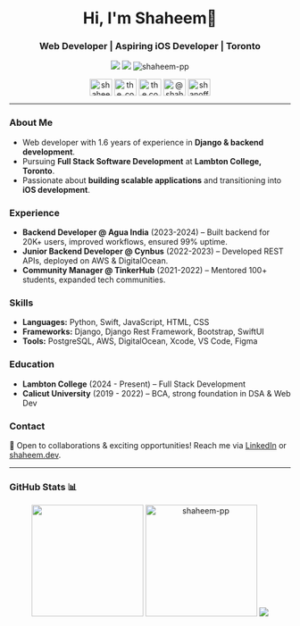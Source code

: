 <h1 align="center">Hi, I'm Shaheem👋</h1>
<h3 align="center">Web Developer | Aspiring iOS Developer | Toronto</h3>

<p align="center">
  <a href="https://www.linkedin.com/in/shaheem-pp/"><img src="https://img.shields.io/badge/LinkedIn-Shaheem%20PP-blue"></a>
  <a href="https://shaheem.dev"><img src="https://img.shields.io/badge/Portfolio-shaheem.dev-lightgrey"></a>
  <img src="https://komarev.com/ghpvc/?username=shaheem-pp&label=Profile%20views&color=0e75b6&style=flat" alt="shaheem-pp" />
</p>
<p align="center">
<a href="https://dev.to/shaheem_dev" target="blank"><img align="center" src="https://raw.githubusercontent.com/rahuldkjain/github-profile-readme-generator/master/src/images/icons/Social/devto.svg" alt="shaheem_dev" height="30" width="40" /></a>
<a href="https://twitter.com/the_codeholic" target="blank"><img align="center" src="https://raw.githubusercontent.com/rahuldkjain/github-profile-readme-generator/master/src/images/icons/Social/twitter.svg" alt="the_codeholic" height="30" width="40" /></a>
<a href="https://instagram.com/the.codeholic" target="blank"><img align="center" src="https://raw.githubusercontent.com/rahuldkjain/github-profile-readme-generator/master/src/images/icons/Social/instagram.svg" alt="the.codeholic" height="30" width="40" /></a>
<a href="https://medium.com/@shaheem-pp" target="blank"><img align="center" src="https://raw.githubusercontent.com/rahuldkjain/github-profile-readme-generator/master/src/images/icons/Social/medium.svg" alt="@shaheem-pp" height="30" width="40" /></a>
<a href="https://www.hackerrank.com/shanofficial2000" target="blank"><img align="center" src="https://raw.githubusercontent.com/rahuldkjain/github-profile-readme-generator/master/src/images/icons/Social/hackerrank.svg" alt="shanofficial2000" height="30" width="40" /></a>
</p>

---

### About Me

- Web developer with 1.6 years of experience in **Django & backend development**.
- Pursuing **Full Stack Software Development** at **Lambton College, Toronto**.
- Passionate about **building scalable applications** and transitioning into **iOS development**.

### Experience

- **Backend Developer @ Agua India** (2023-2024) – Built backend for 20K+ users, improved workflows, ensured 99% uptime.
- **Junior Backend Developer @ Cynbus** (2022-2023) – Developed REST APIs, deployed on AWS & DigitalOcean.
- **Community Manager @ TinkerHub** (2021-2022) – Mentored 100+ students, expanded tech communities.

### Skills

- **Languages:** Python, Swift, JavaScript, HTML, CSS
- **Frameworks:** Django, Django Rest Framework, Bootstrap, SwiftUI
- **Tools:** PostgreSQL, AWS, DigitalOcean, Xcode, VS Code, Figma

### Education

- **Lambton College** (2024 - Present) – Full Stack Development
- **Calicut University** (2019 - 2022) – BCA, strong foundation in DSA & Web Dev

### Contact

💼 Open to collaborations & exciting opportunities! Reach me via [LinkedIn](https://www.linkedin.com/in/shaheem-pp/) or [shaheem.dev](https://shaheem.dev/contact.html).

---

### GitHub Stats 📊

<p align="center">
  <img height=200 src="https://github-readme-stats.vercel.app/api?username=shaheem-pp&show_icons=true&theme=blue-green" />
  <img height=200 src="https://github-readme-stats.vercel.app/api/top-langs?username=shaheem-pp&show_icons=true&locale=en&layout=compact&theme=radical&card_width=320" alt="shaheem-pp" />
  <img src="https://github-profile-trophy.vercel.app/?username=shaheem-pp&theme=matrix" />
  
</p>
